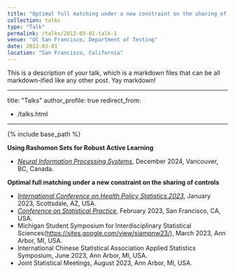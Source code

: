 ```yaml
---
title: "Optimal full matching under a new constraint on the sharing of controls: Application in pediatric critical care"
collection: talks
type: "Talk"
permalink: /talks/2012-03-01-talk-1
venue: "UC San Francisco, Department of Testing"
date: 2012-03-01
location: "San Francisco, California"
---
```


This is a description of your talk, which is a markdown files that can be all markdown-ified like any other post. Yay markdown!


---
title: "Talks"
author_profile: true
redirect_from:
  - /talks.html
---

{% include base_path %}

<!-- Leave two spaces at the end -->

**Using Rashomon Sets for Robust Active Learning**  &nbsp;
* [*Neural Information Processing Systems*](https://openreview.net/forum?id=1d2tQi9keK), December 2024, Vancouver, BC, Canada.

**Optimal full matching under a new constraint on the sharing of controls**  &nbsp;
* [*International Conference on Health Policy Statistics 2023*](https://www.google.com/url?q=https://ww3.aievolution.com/AMSTATevents/Events/viewEv?ev%3D1566&sa=D&source=docs&ust=1729637621157381&usg=AOvVaw1vByLH98xlUuji9WfPXt4j), January 2023, Scottsdale, AZ, USA.  
* [*Conference on Statistical Practice*](https://ww3.aievolution.com/AMSTATevents/Events/viewEv?ev=1728), February 2023, San Francisco, CA, USA.  
* Michigan Student Symposium for Interdisciplinary Statistical Sciences(https://sites.google.com/view/siampnw23/), March 2023, Ann Arbor, MI, USA.  
* International Chinese Statistical Association Applied Statistics Symposium, June 2023, Ann Arbor, MI, USA.  
* Joint Statistical Meetings, August 2023, Ann Arbor, MI, USA.  